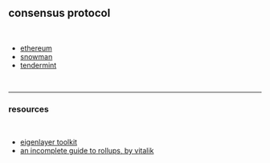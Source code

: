 ## consensus protocol

<br>

* [ethereum](ethereum)
* [snowman](snowman)
* [tendermint](tendermint)

<br>


---

### resources

<br>


* [eigenlayer toolkit](https://github.com/go-outside-labs/eigenlayer-toolkit)
* [an incomplete guide to rollups, by vitalik](https://vitalik.ca/general/2021/01/05/rollup.html)
